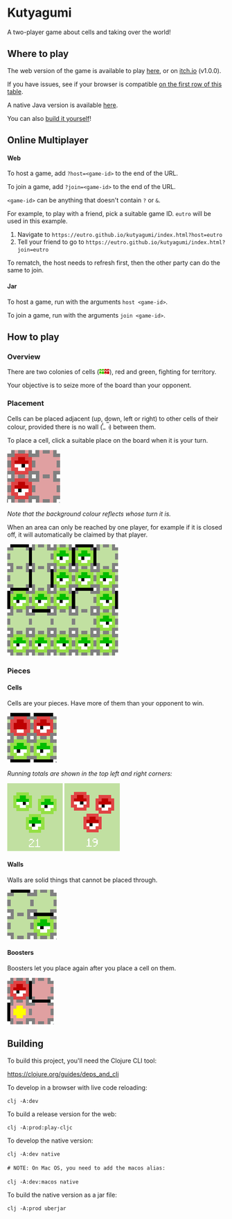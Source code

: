 # Kutyagumi

A two-player game about cells and taking over the world!

## Where to play

The web version of the game is available to play [here](https://eutro.github.io/kutyagumi/index.html),
or on [itch.io](https://eutro.itch.io/kutyagumi) (v1.0.0).

If you have issues, see if your browser is compatible [on the first row of this table](https://developer.mozilla.org/en-US/docs/Web/API/WebGL2RenderingContext#Browser_compatibility).

A native Java version is available [here](https://github.com/eutro/kutyagumi/releases/tag/v1.0.0).

You can also [build it yourself](#building)!

## Online Multiplayer

#### Web

To host a game, add `?host=<game-id>` to the end of the URL.

To join a game, add `?join=<game-id>` to the end of the URL.

`<game-id>` can be anything that doesn't contain `?` or `&`.

For example, to play with a friend, pick a suitable game ID. `eutro`
will be used in this example.

1. Navigate to `https://eutro.github.io/kutyagumi/index.html?host=eutro`
2. Tell your friend to go to `https://eutro.github.io/kutyagumi/index.html?join=eutro`

To rematch, the host needs to refresh first, then the other party can do the same to join.

#### Jar

To host a game, run with the arguments `host <game-id>`.

To join a game, run with the arguments `join <game-id>`.

## How to play

### Overview

There are two colonies of cells (![Cells](resources/public/assets/cells.png)), red and green, 
fighting for territory.

Your objective is to seize more of the board than your opponent.

### Placement

Cells can be placed adjacent (up, down, left or right) to other cells of their colour, 
provided there is no wall (![Wall](resources/public/assets/walls.png)) between them.

To place a cell, click a suitable place on the board when it is your turn.

![](resources/showcase/place_red.gif)

_Note that the background colour reflects whose turn it is._

When an area can only be reached by one player, for example if it is closed off,
it will automatically be claimed by that player.

![](resources/showcase/closing_off.gif)

### Pieces

#### Cells

Cells are your pieces. Have more of them than your opponent to win.

![](resources/showcase/cells.gif)

_Running totals are shown in the top left and right corners:_

![](resources/showcase/green_total.png) ![](resources/showcase/red_total.png)

#### Walls

Walls are solid things that cannot be placed through.

![](resources/showcase/wall.gif)

#### Boosters

Boosters let you place again after you place a cell on them.

![](resources/showcase/booster.gif)

## Building

To build this project, you'll need the Clojure CLI tool:

https://clojure.org/guides/deps_and_cli


To develop in a browser with live code reloading:

```
clj -A:dev
```


To build a release version for the web:

```
clj -A:prod:play-cljc
```


To develop the native version:

```
clj -A:dev native

# NOTE: On Mac OS, you need to add the macos alias:

clj -A:dev:macos native
```


To build the native version as a jar file:

```
clj -A:prod uberjar
```
